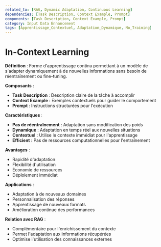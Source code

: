 ```yaml
---
related_to: [RAG, Dynamic Adaptation, Continuous Learning]
dependencies: [Task Description, Context Example, Prompt]
components: [Task Description, Context Example, Prompt]
category: Input Data Enhancement
tags: [Apprentissage_Contextuel, Adaptation_Dynamique, No_Training]
---
```


# In-Context Learning

**Définition** : Forme d'apprentissage continu permettant à un modèle de s'adapter dynamiquement à de nouvelles informations sans besoin de réentraînement ou fine-tuning.

**Composants** :
- **Task Description** : Description claire de la tâche à accomplir
- **Context Example** : Exemples contextuels pour guider le comportement
- **Prompt** : Instructions structurées pour l'exécution

**Caractéristiques** :
- **Pas de réentraînement** : Adaptation sans modification des poids
- **Dynamique** : Adaptation en temps réel aux nouvelles situations
- **Contextuel** : Utilise le contexte immédiat pour l'apprentissage
- **Efficient** : Pas de ressources computationnelles pour l'entraînement

**Avantages** :
- Rapidité d'adaptation
- Flexibilité d'utilisation
- Économie de ressources
- Déploiement immédiat

**Applications** :
- Adaptation à de nouveaux domaines
- Personnalisation des réponses
- Apprentissage de nouveaux formats
- Amélioration continue des performances

**Relation avec RAG** :
- Complémentaire pour l'enrichissement du contexte
- Permet l'adaptation aux informations récupérées
- Optimise l'utilisation des connaissances externes
